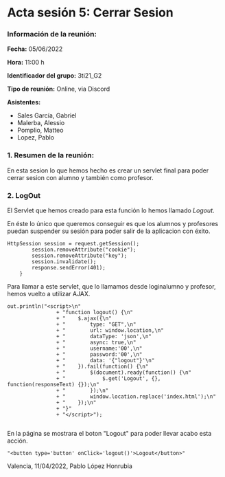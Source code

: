 # Acta sesión 5: Cerrar Sesion
### Información de la reunión:
**Fecha:**  05/06/2022

**Hora:**  11:00 h

**Identificador del grupo:** 3ti21_G2

**Tipo de reunión:** Online, via Discord

**Asistentes:**
- Sales García, Gabriel
- Malerba, Alessio
- Pomplio, Matteo
- Lopez, Pablo



### 1. Resumen de la reunión:

En esta sesion lo que hemos hecho es crear un servlet final para poder cerrar sesion con alumno y también como profesor. 

 

### 2. LogOut

El Servlet que hemos creado para esta función lo hemos llamado *Logout*.

En éste lo único que queremos conseguir es que los alumnos y profesores puedan suspender su sesión para poder salir de la aplicacion con éxito. 

````
HttpSession session = request.getSession();
        session.removeAttribute("cookie");
        session.removeAttribute("key");
        session.invalidate();
        response.sendError(401);
	}
````


Para llamar a este servlet, que lo llamamos desde loginalumno y profesor, hemos vuelto a utilizar AJAX. 
````
out.println("<script>\n"
                + "function logout() {\n"
                + "    $.ajax({\n"
                + "        type: "GET",\n"
                + "        url: window.location,\n"
                + "        dataType: 'json',\n"
                + "        async: true,\n"
                + "        username:'00',\n"
                + "        password:'00',\n"
                + "        data: '{"logout"}'\n"
                + "    }).fail(function() {\n"
                + "        $(document).ready(function() {\n"
                + "            $.get('Logout', {}, function(responseText) {});\n"
                + "        });\n"
                + "        window.location.replace('index.html');\n"
                + "    });\n"
                + "}"
                + "</script>");
                
````

En la página se mostrara el boton "Logout" para poder llevar acabo esta acción.
````
"<button type='button' onClick='logout()'>Logout</button>"
````

Valencia, 11/04/2022, Pablo López Honrubia